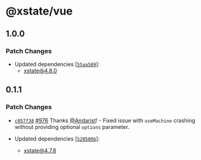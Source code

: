 # @xstate/vue

## 1.0.0

### Patch Changes

- Updated dependencies [[`55aa589`](https://github.com/davidkpiano/xstate/commit/55aa589648a9afbd153e8b8e74cbf2e0ebf573fb)]:
  - xstate@4.8.0

## 0.1.1

### Patch Changes

- [`c057f38`](https://github.com/davidkpiano/xstate/commit/c057f38aa20d06501fd7e5893eef0d6688e547eb) [#976](https://github.com/davidkpiano/xstate/pull/976) Thanks [@Andarist](https://github.com/Andarist)! - Fixed issue with `useMachine` crashing without providing optional `options` parameter.

- Updated dependencies [[`520580b`](https://github.com/davidkpiano/xstate/commit/520580b4af597f7c83c329757ae972278c2d4494)]:
  - xstate@4.7.8

